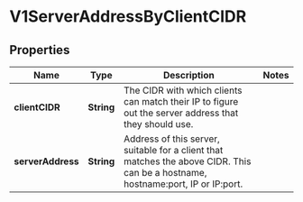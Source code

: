 
# V1ServerAddressByClientCIDR

## Properties
Name | Type | Description | Notes
------------ | ------------- | ------------- | -------------
**clientCIDR** | **String** | The CIDR with which clients can match their IP to figure out the server address that they should use. | 
**serverAddress** | **String** | Address of this server, suitable for a client that matches the above CIDR. This can be a hostname, hostname:port, IP or IP:port. | 



